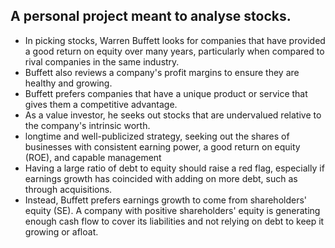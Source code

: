 

## A personal project meant to analyse stocks.



- In picking stocks, Warren Buffett looks for companies that have provided a good return on equity over many years, particularly when compared to rival companies in the same industry.
- Buffett also reviews a company's profit margins to ensure they are healthy and growing.
- Buffett prefers companies that have a unique product or service that gives them a competitive advantage.
- As a value investor, he seeks out stocks that are undervalued relative to the company's intrinsic worth.
- longtime and well-publicized strategy, seeking out the shares of businesses with consistent earning power, a good return on equity (ROE), and capable management
- Having a large ratio of debt to equity should raise a red flag, especially if earnings growth has coincided with adding on more debt, such as through acquisitions.
- Instead, Buffett prefers earnings growth to come from shareholders' equity (SE). A company with positive shareholders' equity is generating enough cash flow to cover its liabilities and not relying on debt to keep it growing or afloat.
